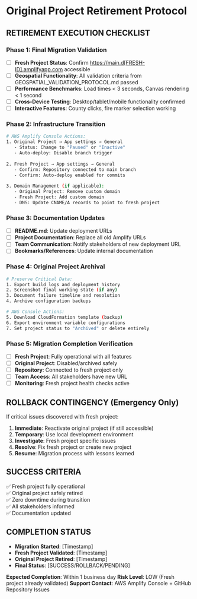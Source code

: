 # Original Project Retirement Protocol

## RETIREMENT EXECUTION CHECKLIST

### Phase 1: Final Migration Validation
- [ ] **Fresh Project Status**: Confirm https://main.d[FRESH-ID].amplifyapp.com accessible
- [ ] **Geospatial Functionality**: All validation criteria from GEOSPATIAL_VALIDATION_PROTOCOL.md passed
- [ ] **Performance Benchmarks**: Load times < 3 seconds, Canvas rendering < 1 second
- [ ] **Cross-Device Testing**: Desktop/tablet/mobile functionality confirmed
- [ ] **Interactive Features**: County clicks, fire marker selection working

### Phase 2: Infrastructure Transition
```bash
# AWS Amplify Console Actions:
1. Original Project → App settings → General
   - Status: Change to "Paused" or "Inactive"
   - Auto-deploy: Disable branch trigger
   
2. Fresh Project → App settings → General  
   - Confirm: Repository connected to main branch
   - Confirm: Auto-deploy enabled for commits
   
3. Domain Management (if applicable):
   - Original Project: Remove custom domain
   - Fresh Project: Add custom domain
   - DNS: Update CNAME/A records to point to fresh project
```

### Phase 3: Documentation Updates
- [ ] **README.md**: Update deployment URLs
- [ ] **Project Documentation**: Replace all old Amplify URLs
- [ ] **Team Communication**: Notify stakeholders of new deployment URL
- [ ] **Bookmarks/References**: Update internal documentation

### Phase 4: Original Project Archival
```bash
# Preserve Critical Data:
1. Export build logs and deployment history
2. Screenshot final working state (if any)
3. Document failure timeline and resolution
4. Archive configuration backups

# AWS Console Actions:
5. Download CloudFormation template (backup)
6. Export environment variable configurations
7. Set project status to "Archived" or delete entirely
```

### Phase 5: Migration Completion Verification
- [ ] **Fresh Project**: Fully operational with all features
- [ ] **Original Project**: Disabled/archived safely
- [ ] **Repository**: Connected to fresh project only
- [ ] **Team Access**: All stakeholders have new URL
- [ ] **Monitoring**: Fresh project health checks active

## ROLLBACK CONTINGENCY (Emergency Only)
If critical issues discovered with fresh project:
1. **Immediate**: Reactivate original project (if still accessible)
2. **Temporary**: Use local development environment
3. **Investigate**: Fresh project specific issues
4. **Resolve**: Fix fresh project or create new project
5. **Resume**: Migration process with lessons learned

## SUCCESS CRITERIA
✅ Fresh project fully operational  
✅ Original project safely retired  
✅ Zero downtime during transition  
✅ All stakeholders informed  
✅ Documentation updated  

## COMPLETION STATUS
- **Migration Started**: [Timestamp]
- **Fresh Project Validated**: [Timestamp]
- **Original Project Retired**: [Timestamp]  
- **Final Status**: [SUCCESS/ROLLBACK/PENDING]

**Expected Completion**: Within 1 business day
**Risk Level**: LOW (Fresh project already validated)
**Support Contact**: AWS Amplify Console + GitHub Repository Issues